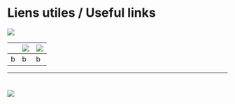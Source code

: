 # Liens utiles / Useful links

![](https://www.drapeauxdespays.fr/data/flags/emoji/openmoji/32x32/fr.png)

||![](https://www.drapeauxdespays.fr/data/flags/emoji/openmoji/32x32/fr.png)|![](https://www.drapeauxdespays.fr/data/flags/emoji/openmoji/32x32/us.png)|
| --- | --- | --- |
| b | b | b |

---
# 

![](https://www.drapeauxdespays.fr/data/flags/emoji/openmoji/32x32/us.png)

